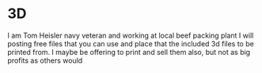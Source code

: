 # 3D
I am Tom Heisler navy veteran and working at local beef packing plant
I will posting free files that you can use and place that the included 3d files to be printed from. I maybe be offering to print and sell them also, but not as big profits as others would
